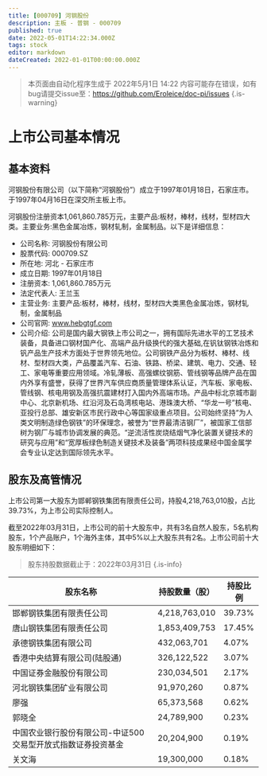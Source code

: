 ```yaml
---
title: [000709] 河钢股份
description: 主板 - 普钢 - 000709
published: true
date: 2022-05-01T14:22:34.000Z
tags: stock
editor: markdown
dateCreated: 2022-01-01T00:00:00.000Z
---
```


> 本页面由自动化程序生成于 2022年5月1日 14:22
> 内容可能存在错误，如有bug请提交issue至：https://github.com/Eroleice/doc-pi/issues
{.is-warning}

# 上市公司基本情况

## 基本资料

河钢股份有限公司（以下简称“河钢股份”）成立于1997年01月18日，石家庄市。于1997年04月16日在深交所主板上市。

河钢股份注册资本1,061,860.785万元，主要产品:板材，棒材，线材，型材四大类。主要业务:黑色金属冶炼，钢材轧制，金属制品。以下是详细信息：

- 公司名称: 河钢股份有限公司
- 股票代码: 000709.SZ
- 所在地: 河北 - 石家庄市
- 成立日期: 1997年01月18日
- 注册资本: 1,061,860.785万元
- 法定代表人: 王兰玉
- 主营业务: 主要产品:板材，棒材，线材，型材四大类黑色金属冶炼，钢材轧制，金属制品
- 公司官网: www.hebgtgf.com
- 公司介绍: 公司是国内最大钢铁上市公司之一，拥有国际先进水平的工艺技术装备，具备进口钢材国产化、高端产品升级换代的强大基础,在钒钛钢铁冶炼和钒产品生产技术方面处于世界领先地位。公司钢铁产品分为板材、棒材、线材、型材四大类，产品覆盖汽车、石油、铁路、桥梁、建筑、电力、交通、轻工、家电等重要应用领域。冷轧薄板、高强螺纹钢筋、管线钢等品牌产品在国内外享有盛誉，获得了世界汽车供应商质量管理体系认证，汽车板、家电板、管线钢、核电用钢及高强抗震建材打入国内外高端市场。产品中标北京城市副中心、北京新机场、红沿河及石岛湾核电站、港珠澳大桥、“华龙一号”核电、亚投行总部、雄安新区市民行政中心等国家级重点项目。公司始终坚持“为人类文明制造绿色钢铁”的环保理念，被誉为“世界最清洁钢厂”，被国家工信部树为钢厂与城市协调发展的典范。“逆流活性炭烧结烟气净化装置关键技术的研究与应用”和“宽厚板绿色制造关键技术及装备”两项科技成果经中国金属学会专业认定达到国际领先水平。


## 股东及高管情况

上市公司第一大股东为邯郸钢铁集团有限责任公司，持股4,218,763,010股，占比39.73%，为上市公司实际控制人。

截至2022年03月31日，上市公司的前十大股东中，共有3名自然人股东，5名机构股东，1个产品账户，1个海外主体，其中5%以上大股东共有2名。上市公司前十大股东明细如下：

> 股东持股数据截止于：2022年03月31日
{.is-info}

| 股东名称 | 持股数量（股） | 持股比例 |
| --- | --- | --- |
| 邯郸钢铁集团有限责任公司 | 4,218,763,010 | 39.73% |
| 唐山钢铁集团有限责任公司 | 1,853,409,753 | 17.45% |
| 承德钢铁集团有限公司 | 432,063,701 | 4.07% |
| 香港中央结算有限公司(陆股通) | 326,122,522 | 3.07% |
| 中国证券金融股份有限公司 | 230,034,501 | 2.17% |
| 河北钢铁集团矿业有限公司 | 91,970,260 | 0.87% |
| 廖强 | 65,373,568 | 0.62% |
| 郭晓全 | 24,789,900 | 0.23% |
| 中国农业银行股份有限公司-中证500交易型开放式指数证券投资基金 | 20,204,900 | 0.19% |
| 关文海 | 19,300,000 | 0.18% |




